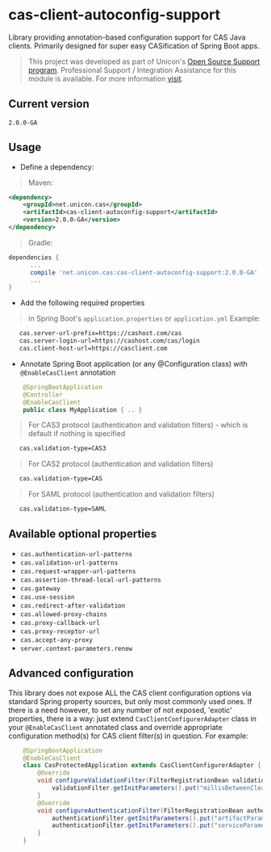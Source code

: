 cas-client-autoconfig-support
=============================

Library providing annotation-based configuration support for CAS Java clients. Primarily designed for super easy CASification of Spring Boot apps.

> This project was developed as part of Unicon's [Open Source Support program](https://unicon.net/opensource).
Professional Support / Integration Assistance for this module is available. For more information [visit](https://unicon.net/opensource/cas).

## Current version
`2.0.0-GA`

## Usage

* Define a dependency:

> Maven:

  ```xml
  <dependency>
      <groupId>net.unicon.cas</groupId>
      <artifactId>cas-client-autoconfig-support</artifactId>
      <version>2.0.0-GA</version>      
  </dependency>
  ```

> Gradle:

  ```Groovy
  dependencies {
        ...
        compile 'net.unicon.cas:cas-client-autoconfig-support:2.0.0-GA'
        ...
  }
  ```

* Add the following required properties

> in Spring Boot's `application.properties` or `application.yml` Example:

```bash
   cas.server-url-prefix=https://cashost.com/cas
   cas.server-login-url=https://cashost.com/cas/login
   cas.client-host-url=https://casclient.com
```

* Annotate Spring Boot application (or any @Configuration class) with `@EnableCasClient` annotation

```java
    @SpringBootApplication
    @Controller
    @EnableCasClient
    public class MyApplication { .. }
```

> For CAS3 protocol (authentication and validation filters) - which is default if nothing is specified

```bash
   cas.validation-type=CAS3
```

> For CAS2 protocol (authentication and validation filters)

```bash
   cas.validation-type=CAS
```

> For SAML protocol (authentication and validation filters)

```bash
   cas.validation-type=SAML
```

## Available optional properties

* `cas.authentication-url-patterns`
* `cas.validation-url-patterns`
* `cas.request-wrapper-url-patterns`
* `cas.assertion-thread-local-url-patterns`
* `cas.gateway`
* `cas.use-session`
* `cas.redirect-after-validation`
* `cas.allowed-proxy-chains`
* `cas.proxy-callback-url`
* `cas.proxy-receptor-url`
* `cas.accept-any-proxy`
* `server.context-parameters.renew`

## Advanced configuration

This library does not expose ALL the CAS client configuration options via standard Spring property sources, but only most commonly used ones.
If there is a need however, to set any number of not exposed, 'exotic' properties, there is a way: just extend `CasClientConfigurerAdapter`
class in your `@EnableCasClient` annotated class and override appropriate configuration method(s) for CAS client filter(s) in question.
For example:

```java
    @SpringBootApplication
    @EnableCasClient
    class CasProtectedApplication extends CasClientConfigurerAdapter {    
        @Override
        void configureValidationFilter(FilterRegistrationBean validationFilter) {           
            validationFilter.getInitParameters().put("millisBetweenCleanUps", "120000");
        }        
        @Override
        void configureAuthenticationFilter(FilterRegistrationBean authenticationFilter) {
            authenticationFilter.getInitParameters().put("artifactParameterName", "casTicket");
            authenticationFilter.getInitParameters().put("serviceParameterName", "targetService");
        }                                
    }
```        
